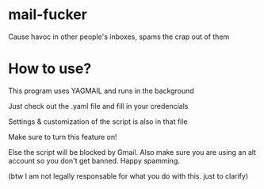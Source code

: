 # mail-fucker
Cause havoc in other people's inboxes, spams the crap out of them
# How to use?
This program uses YAGMAIL and runs in the background

Just check out the .yaml file and fill in your credencials

Settings & customization of the script is also in that file

Make sure to turn this feature on! 



Else the script will be blocked by Gmail. Also make sure you are using an alt account so you don't get banned. Happy spamming.

(btw I am not legally responsable for what you do with this. just to clarify)
